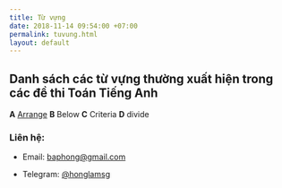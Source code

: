 ```yaml
---
title: Từ vựng
date: 2018-11-14 09:54:00 +07:00
permalink: tuvung.html
layout: default
---
```


## Danh sách các từ vựng thường xuất hiện trong các đề thi Toán Tiếng Anh

**A**
[Arrange](arrange.html)
**B**
Below
**C**
Criteria
**D**
divide

### Liên hệ:

* Email: <a href="mailto:baphong@gmail.com" target="_blank">baphong@gmail.com</a>

* Telegram: <a href="https://t.me/honglamsg" target="_blank">@honglamsg</a>